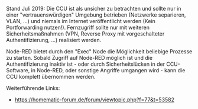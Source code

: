 Stand Juli 2019: Die CCU ist als unsicher zu betrachten und sollte nur in einer "vertrauenswürdigen" Umgebung betrieben (Netzwerke separieren, VLAN, ...) und niemals im Internet veröffentlicht werden (Kein Portforwarding nutzen!). Fernzugriff sollte nur mit weiteren Sicherheitsmaßnahmen (VPN, Reverse Proxy mit vorgeschalteter Authentifizierung, ...) realisiert werden. 

Node-RED bietet durch den "Exec" Node die Möglichkeit beliebige Prozesse zu starten. Sobald Zugriff auf Node-RED möglich ist und die Authentifizierung inaktiv ist - oder durch Sicherheitslücken in der CCU-Software, in Node-RED, oder sonstige Angriffe umgangen wird - kann die CCU komplett übernommen werden. 

Weiterführende Links:
* https://homematic-forum.de/forum/viewtopic.php?f=77&t=53582
